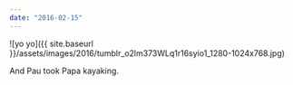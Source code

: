 ```yaml
---
date: "2016-02-15"
---
```


![yo yo]({{ site.baseurl }}/assets/images/2016/tumblr_o2lm373WLq1r16syio1_1280-1024x768.jpg)

And Pau took Papa kayaking.
